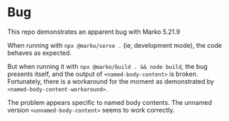 # Bug

This repo demonstrates an apparent bug with Marko 5.21.9

When running with `npx @marko/serve .` (ie, development mode), the code behaves
as expected.

But when running it with `npx @marko/build . && node build`, the bug presents
itself, and the output of `<named-body-content>` is broken. Fortunately, there
is a workaround for the moment as demonstrated by
`<named-body-content-workaround>`.

The problem appears specific to named body contents. The unnamed version
`<unnamed-body-content>` seems to work correctly.
